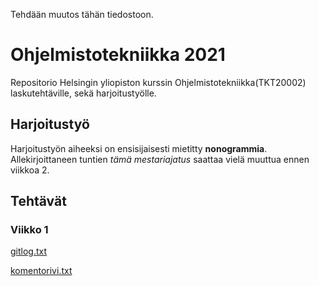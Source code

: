 Tehdään muutos tähän tiedostoon.

# Ohjelmistotekniikka 2021

Repositorio Helsingin yliopiston kurssin Ohjelmistotekniikka(TKT20002) laskutehtäville, sekä harjoitustyölle.

## Harjoitustyö

Harjoitustyön aiheeksi on ensisijaisesti mietitty **nonogrammia**. Allekirjoittaneen tuntien *tämä mestariajatus* saattaa vielä muuttua ennen viikkoa 2. 

## Tehtävät

### Viikko 1

[gitlog.txt](https://github.com/suomalainenmari/ot-harjoitustyo2021/blob/master/laskarit/viikko1/gitlog.txt)

[komentorivi.txt](https://github.com/suomalainenmari/ot-harjoitustyo2021/blob/master/laskarit/viikko1/komentorivi.txt)

